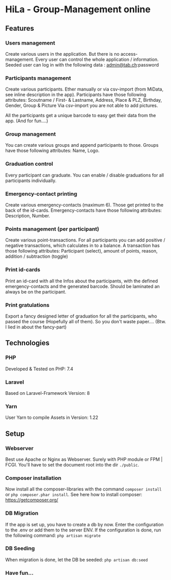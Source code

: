 # HiLa - Group-Management online

## Features
### Users management
Create various users in the application. But there is no access-management.
Every user can control the whole application / information.
Seeded user can log in with the following data : admin@tab.ch:password

### Participants management
Create various participants. Ether manually or via csv-import (from MiData, see inline description in the app).
Participants have those following attributes: Scoutname / First- & Lastname, Address, Place & PLZ, Birthday, Gender, Group & Picture
Via csv-import you are not able to add pictures.

All the participants get a unique barcode to easy get their data from the app. (And for fun....)

### Group management
You can create various groups and append participants to those. Groups have those following attributes: Name, Logo.

### Graduation control
Every participant can graduate. You can enable / disable graduations for all participants individually.

### Emergency-contact printing
Create various emergency-contacts (maximum 6). Those get printed to the back of the id-cards.
Emergency-contacts have those following attributes: Description, Number.

### Points management (per participant)
Create various point-transactions. For all participants you can add positive / negative transactions, which calculates in to a balance.
A transaction has those following attributes: Participant (select), amount of points, reason, addition / subtraction (toggle)

### Print id-cards
Print an id-card with all the Infos about the participants, with the defined emergency-contacts and the generated barcode.
Should be laminated an always be on the participant.

### Print gratulations
Export a fancy designed letter of graduation for all the participants, who passed the course (Hopefully all of them).
So you don't waste paper.... (Btw. I lied in about the fancy-part)

## Technologies
### PHP
Developed & Tested on PHP: 7.4

### Laravel
Based on Laravel-Framework Version: 8

### Yarn
User Yarn to compile Assets in Version: 1.22

## Setup
### Webserver
Best use Apache or Nginx as Webserver. Surely with PHP module or FPM | FCGI.
You'll have to set the document root into the dir `./public`.

### Composer installation
Now install all the composer-libraries with the command `composer install` or `php composer.phar install`.
See here how to install composer: https://getcomposer.org/

### DB Migration
If the app is set up, you have to create a db by now. Enter the configuration to the .env or add them to the server ENV.
If the configuration is done, run the following command: `php artisan migrate`

### DB Seeding
When migration is done, let the DB be seeded: `php artisan db:seed`

### Have fun... 
